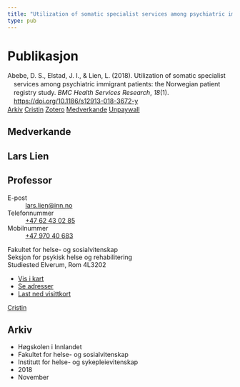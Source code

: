 ```yaml
---
title: "Utilization of somatic specialist services among psychiatric immigrant patients: the Norwegian patient registry study"
type: pub
---
```

<h1>Publikasjon</h1>
<article id="csl-bib-container-4FPSJ4XS" class="csl-bib-container">
  <div class="csl-bib-body" style="line-height: 1.35; padding-left: 1em; text-indent:-1em;">
  <div class="csl-entry">Abebe, D. S., Elstad, J. I., &amp; Lien, L. (2018). Utilization of somatic specialist services among psychiatric immigrant patients: the Norwegian patient registry study. <i>BMC Health Services Research</i>, <i>18</i>(1). <a href="https://doi.org/10.1186/s12913-018-3672-y">https://doi.org/10.1186/s12913-018-3672-y</a></div>
</div>
  <div class="csl-bib-buttons">
    <a href="#taxonomy-article-4FPSJ4XS" class="csl-bib-button">Arkiv</a>
    <a href="https://app.cristin.no/results/show.jsf?id=1632465" alt="Cristin URL" class="csl-bib-button">Cristin</a>
    <a href="http://zotero.org/groups/5022929/items/4FPSJ4XS" alt="Zotero URL" class="csl-bib-button">Zotero</a>
    <a href="#contributors-article-4FPSJ4XS" class="csl-bib-button">Medverkande</a>
    <a href="https://bmchealthservres.biomedcentral.com/track/pdf/10.1186/s12913-018-3672-y" class="csl-bib-button">Unpaywall</a>
  </div>
  <div id="csl-bib-meta-container-4FPSJ4XS"></div>
</article>
<div id="csl-bib-meta-4FPSJ4XS" class="csl-bib-meta">
  <article id="contributors-article-4FPSJ4XS" class="contributors-article">
    <h1>Medverkande</h1>
    <div class="personas">
<div class="vrtx-hinn-person-card">
<div class="photo">
<i class="lar la-user-circle missing-person"></i>
</div>
<div class="info">
<hgroup><h1>Lars Lien</h1>
<h2>Professor</h2>
</hgroup><dl>
<dt>E-post</dt>
<dd>
<a href="mailto:lars.lien@inn.no">lars.lien@inn.no</a>
</dd>
<dt>Telefonnummer</dt>
<dd><a href="tel:+4762430285">
+47 62 43 02 85
</a></dd>
<dt>Mobilnummer</dt>
<dd><a href="tel:+4797040683">
+47 970 40 683
</a></dd>
</dl>
<p>
Fakultet for helse- og sosialvitenskap<br>
Seksjon for psykisk helse og rehabilitering<br>
Studiested Elverum,
Rom 4L3202
</p>
<ul class="vrtx-hinn-links">
<li><a href="https://www.google.com/maps?q=60.88177,11.53669">Vis i kart</a></li>
<li><a href="https://www.inn.no/finn-en-ansatt/lars-lien.html#vrtx-hinn-addresses">Se adresser</a></li>
<li><a href="https://www.inn.no/finn-en-ansatt/lars-lien.html?vrtx=vcf">Last ned visittkort</a></li>
</ul>
</div>
</div>
<a href="https://app.cristin.no/persons/show.jsf?id=14287" alt="Cristin URL" class="personas-cristin">Cristin</a>
</div>
  </article>
  <article id="taxonomy-article-4FPSJ4XS" class="taxonomy-article">
    <h1>Arkiv</h1>
    <ul>
      <li>Høgskolen i Innlandet</li>
      <li>Fakultet for helse- og sosialvitenskap</li>
      <li>Institutt for helse- og sykepleievitenskap</li>
      <li>2018</li>
      <li>November</li>
    </ul>
  </article>
</div>
